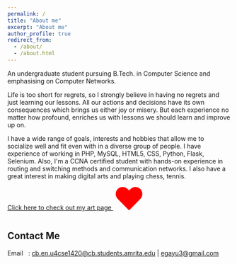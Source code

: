 ```yaml
---
permalink: /
title: "About me"
excerpt: "About me"
author_profile: true
redirect_from: 
  - /about/
  - /about.html
---
```


An undergraduate student pursuing B.Tech. in Computer Science and emphasising on Computer Networks.
 
Life is too short for regrets, so I strongly believe in having no regrets and just learning our lessons. All our actions and decisions have its own consequences which brings us either joy or misery. But each experience no matter how profound, enriches us with lessons we should learn and improve up on. 

I have a wide range of goals, interests and hobbies that allow me to socialize well and fit even with in a diverse group of people. I have experience of working in PHP, MySQL, HTML5, CSS, Python, Flask, Selenium. Also, I'm a CCNA certified student with hands-on experience in routing and switching methods and communication networks. I also have a great interest in making digital arts and playing chess, tennis.
<br>
[Click here to check out my art page ](https://www.instagram.com/_g3rt__/) <span style="font-size:500%;color:red;">&hearts;</span>

<!-- 
[![g3rt](https://github.com/gayu-thri/gayu-thri.github.io/blob/master/images/g3rtcropped.jpg?raw=true|80x60,25%)](https://www.instagram.com/_g3rt__/)
-->

Contact Me
------
Email&nbsp;&nbsp;&nbsp;: [cb.en.u4cse1420@cb.students.amrita.edu](mailto:cb.en.u4cse1420@cb.students.amrita.edu) | [egayu3@gmail.com](mailto:egayu3@gmail.com) <br>
